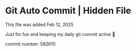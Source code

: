 # Git Auto Commit | Hidden File

This file was added Feb 12, 2025

Just for fun and keeping my daily git commit active 🤪

commit number: 582610
